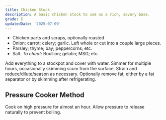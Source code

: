 ```yaml
---
title: Chicken Stock
description: A basic chicken stock to use as a rich, savory base.
grade: E
updatedDate: '2025-07-09'
---
```


- Chicken parts and scraps, optionally roasted
- Onion; carrot; celery; garlic. Left whole or cut into a couple large pieces.
- Parsley; thyme; bay; peppercorns; etc.
- Salt. *To cheat:* Boullion; gelatin; MSG; etc.

Add everything to a stockpot and cover with water. Simmer for multiple hours, occasionally skimming scum from the surface. Strain and reduce/dilute/season as necessary. Optionally remove fat, either by a fat separator or by skimming after refrigerating.

## Pressure Cooker Method
Cook on high pressure for almost an hour. Allow pressure to release naturally to prevent boiling. 
